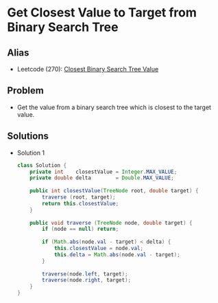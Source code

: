 # Get Closest Value to Target from Binary Search Tree

## Alias
- Leetcode (270): [Closest Binary Search Tree Value](https://leetcode.com/problems/closest-binary-search-tree-value/)

## Problem
- Get the value from a binary search tree which is closest to the target value.

## Solutions
- Solution 1
  ```java
  class Solution {
      private int    closestValue = Integer.MAX_VALUE;
      private double delta        = Double.MAX_VALUE;
    
      public int closestValue(TreeNode root, double target) {
          traverse (root, target);
          return this.closestValue;
      }
    
      public void traverse (TreeNode node, double target) {
          if (node == null) return;
        
          if (Math.abs(node.val - target) < delta) {
              this.closestValue = node.val;
              this.delta = Math.abs(node.val - target);
          }
        
          traverse(node.left, target);
          traverse(node.right, target);
      }
  }
  ```

